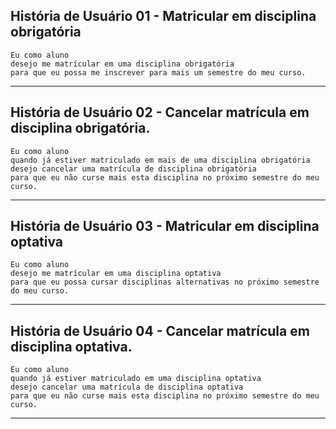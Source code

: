 ##  História de Usuário 01 - Matricular em disciplina obrigatória

    Eu como aluno
    desejo me matrícular em uma disciplina obrigatória
    para que eu possa me inscrever para mais um semestre do meu curso.

___

## História de Usuário 02 - Cancelar matrícula em disciplina obrigatória.

    Eu como aluno
    quando já estiver matriculado em mais de uma disciplina obrigatória
    desejo cancelar uma matrícula de disciplina obrigatória
    para que eu não curse mais esta disciplina no próximo semestre do meu curso.

___

##  História de Usuário 03 - Matricular em disciplina optativa

    Eu como aluno
    desejo me matrícular em uma disciplina optativa
    para que eu possa cursar disciplinas alternativas no próximo semestre do meu curso.

___

## História de Usuário 04 - Cancelar matrícula em disciplina optativa.

    Eu como aluno
    quando já estiver matriculado em uma disciplina optativa
    desejo cancelar uma matrícula de disciplina optativa
    para que eu não curse mais esta disciplina no próximo semestre do meu curso.

___
